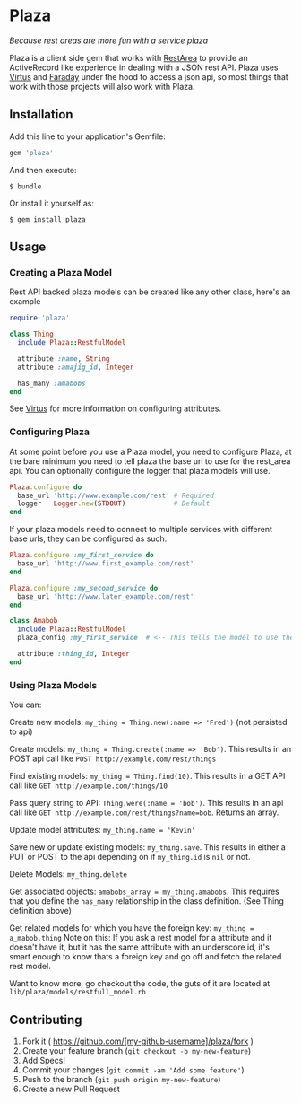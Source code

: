 # Plaza

_Because rest areas are more fun with a service plaza_

Plaza is a client side gem that works with [RestArea][1] to provide an ActiveRecord like experience
in dealing with a JSON rest API. Plaza uses [Virtus][2] and [Faraday][3] under the hood to access a
json api, so most things that work with those projects will also work with Plaza.

## Installation

Add this line to your application's Gemfile:

```ruby
gem 'plaza'
```

And then execute:

    $ bundle

Or install it yourself as:

    $ gem install plaza

## Usage

### Creating a Plaza Model

Rest API backed plaza models can be created like any other class, here's an example

```ruby
require 'plaza'

class Thing
  include Plaza::RestfulModel

  attribute :name, String
  attribute :amajig_id, Integer

  has_many :amabobs
end
```

See [Virtus][2] for more information on configuring attributes.

### Configuring Plaza

At some point before you use a Plaza model, you need to configure Plaza, at the bare minimum you
need to tell plaza the base url to use for the rest_area api. You can optionally configure the
logger that plaza models will use.

```ruby
Plaza.configure do
  base_url 'http://www.example.com/rest' # Required
  logger   Logger.new(STDOUT)            # Default
end
```

If your plaza models need to connect to multiple services with different base urls, they can be
configured as such:

```ruby
Plaza.configure :my_first_service do
  base_url 'http://www.first_example.com/rest'
end

Plaza.configure :my_second_service do
  base_url 'http://www.later_example.com/rest'
end

class Amabob
  include Plaza::RestfulModel
  plaza_config :my_first_service  # <-- This tells the model to use the :my_first_service configuration

  attribute :thing_id, Integer
end
```

### Using Plaza Models

You can:

Create new models: `my_thing = Thing.new(:name => 'Fred')` (not persisted to api)

Create models: `my_thing = Thing.create(:name => 'Bob')`. This results in an POST api call like
`POST http://example.com/rest/things`

Find existing models: `my_thing = Thing.find(10)`. This results in a GET API call like `GET
http://example.com/things/10`

Pass query string to API: `Thing.were(:name = 'bob')`. This results in an api call like `GET
http://example.com/rest/things?name=bob`. Returns an array.

Update model attributes: `my_thing.name = 'Kevin'`

Save new or update existing models: `my_thing.save`. This results in either a PUT or POST to the api
depending on if `my_thing.id` is `nil` or not.

Delete Models: `my_thing.delete`

Get associated objects: `amabobs_array = my_thing.amabobs`. This requires that you define the
   `has_many` relationship in the class definition. (See Thing definition above)

Get related models for which you have the foreign key: `my_thing = a_mabob.thing`
Note on this: If you ask a rest model for a attribute and it doesn't have it, but it has the
same attribute with an underscore id, it's smart enough to know thats a foreign key and go off and
fetch the related rest model.

Want to know more, go checkout the code, the guts of it are located at
`lib/plaza/models/restfull_model.rb`

## Contributing

1. Fork it ( https://github.com/[my-github-username]/plaza/fork )
2. Create your feature branch (`git checkout -b my-new-feature`)
3. Add Specs!
3. Commit your changes (`git commit -am 'Add some feature'`)
4. Push to the branch (`git push origin my-new-feature`)
5. Create a new Pull Request

[1]:https://github.com/bguest/rest_area
[2]:https://github.com/solnic/virtus
[3]:https://github.com/lostisland/faraday
